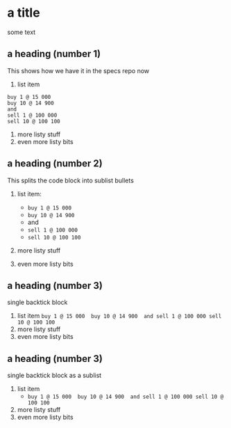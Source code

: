 # a title

some text 

## a heading (number 1)

This shows how we have it in the specs repo now

1. list item

```book
buy 1 @ 15 000 
buy 10 @ 14 900 
and
sell 1 @ 100 000
sell 10 @ 100 100 
```

1. more listy stuff
1. even more listy bits

## a heading (number 2)

This splits the code block into sublist bullets

1. list item:

    - `buy 1 @ 15 000` 
    - `buy 10 @ 14 900` 
    - and
    - `sell 1 @ 100 000`
    - `sell 10 @ 100 100` 

1. more listy stuff
1. even more listy bits

## a heading (number 3)

single backtick block

1. list item
`buy 1 @ 15 000 
buy 10 @ 14 900 
and
sell 1 @ 100 000
sell 10 @ 100 100`
1. more listy stuff
1. even more listy bits

## a heading (number 3)

single backtick block as a sublist

1. list item
    - `buy 1 @ 15 000 
buy 10 @ 14 900 
and
sell 1 @ 100 000
sell 10 @ 100 100`
1. more listy stuff
1. even more listy bits
